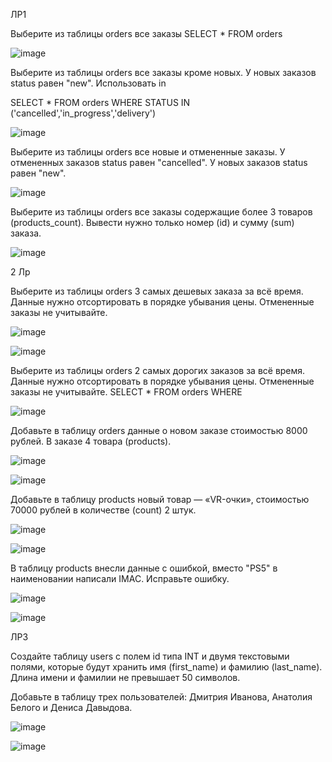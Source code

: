 ЛР1

Выберите из таблицы orders все заказы
SELECT * FROM orders

![image](https://github.com/user-attachments/assets/1b866fb4-4469-4e3e-92df-82d362075864)

Выберите из таблицы orders все заказы кроме новых. У новых заказов status равен "new". Использовать in

SELECT * FROM orders WHERE STATUS IN ('cancelled','in_progress','delivery')

![image](https://github.com/user-attachments/assets/db90c63f-44aa-4a43-852f-0a1994980910)

Выберите из таблицы orders все новые и отмененные заказы. У отмененных заказов status равен "cancelled". У новых заказов status равен "new".

![image](https://github.com/user-attachments/assets/1bab57a8-2ed4-4a74-b9c7-f5403e1c4679)

Выберите из таблицы orders все заказы содержащие более 3 товаров (products_count). Вывести нужно только номер (id) и сумму (sum) заказа.

![image](https://github.com/user-attachments/assets/f7b5ad58-4a12-40ee-803d-27d07851cab8)

2 Лр

Выберите из таблицы orders 3 самых дешевых заказа за всё время. Данные нужно отсортировать в порядке убывания цены. Отмененные заказы не учитывайте. 

![image](https://github.com/user-attachments/assets/cc53d70b-f7b6-4f3f-912e-9d5267c7e3fc)

![image](https://github.com/user-attachments/assets/543b2368-787c-45d9-92b3-0c1d0bffd929)

Выберите из таблицы orders 2 самых дорогих заказов за всё время. Данные нужно отсортировать в порядке убывания цены. Отмененные заказы не учитывайте.
SELECT * FROM orders WHERE

![image](https://github.com/user-attachments/assets/7de17470-2117-416d-8c97-e628f8f2d7db) 

Добавьте в таблицу orders данные о новом заказе стоимостью 8000 рублей. В заказе 4 товара (products).

![image](https://github.com/user-attachments/assets/fadda9c3-b421-4e29-adc2-5f8ad14a2b3a)

![image](https://github.com/user-attachments/assets/d3a3b3b3-2424-440f-9650-48b1d1fc32af)

Добавьте в таблицу products новый товар — «VR-очки», стоимостью 70000 рублей в количестве (count) 2 штук.

![image](https://github.com/user-attachments/assets/64ab3a8e-2553-4c62-a39c-ccd5bb605d64)

![image](https://github.com/user-attachments/assets/b80a5818-5c38-4383-8a93-a35a5c27ff86)

В таблицу products внесли данные с ошибкой, вместо "PS5" в наименовании написали IMAC. Исправьте ошибку.

![image](https://github.com/user-attachments/assets/f0af3d88-fedf-4bd1-abe3-4603dcfb79d2)

![image](https://github.com/user-attachments/assets/f89fdd8c-b4bf-43ec-99ca-ba5e17c61992)

ЛР3

Создайте таблицу users с полем id типа INT и двумя текстовыми полями, которые будут хранить имя (first_name) и фамилию (last_name). Длина имени и фамилии не превышает 50 символов.

Добавьте в таблицу трех пользователей: Дмитрия Иванова, Анатолия Белого и Дениса Давыдова.

![image](https://github.com/user-attachments/assets/412010e6-a4fa-4f43-8c9e-c41192f5efa8)

![image](https://github.com/user-attachments/assets/cade026c-ab63-4d96-9d82-c1702785bad9)

